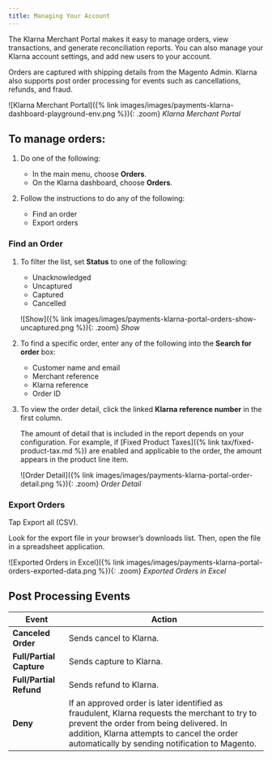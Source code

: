 ```yaml
---
title: Managing Your Account
---
```


The Klarna Merchant Portal makes it easy to manage orders, view transactions, and generate reconciliation reports. You can also manage your Klarna account settings, and add new users to your account.

Orders are captured with shipping details from the Magento Admin. Klarna also supports post order processing for events such as cancellations, refunds, and fraud.

![Klarna Merchant Portal]({% link images/images/payments-klarna-dashboard-playground-env.png %}){: .zoom}
_Klarna Merchant Portal_

## To manage orders:

1. Do one of the following:

   - In the main menu, choose **Orders**.
   - On the Klarna dashboard, choose **Orders**.

1. Follow the instructions to do any of the following:

   - Find an order
   - Export orders

### Find an Order

1. To filter the list, set **Status** to one of the following:

   - Unacknowledged
   - Uncaptured
   - Captured
   - Cancelled

   ![Show]({% link images/images/payments-klarna-portal-orders-show-uncaptured.png %}){: .zoom}
   _Show_

1. To find a specific order, enter any of the following into the **Search for order** box:

   - Customer name and email
   - Merchant reference
   - Klarna reference
   - Order ID

1. To view the order detail, click the linked **Klarna reference number** in the first column.

   The amount of detail that is included in the report depends on your configuration. For example, if [Fixed Product Taxes]({% link tax/fixed-product-tax.md %}) are enabled and applicable to the order, the amount appears in the product line item.

   ![Order Detail]({% link images/images/payments-klarna-portal-order-detail.png %}){: .zoom}
   _Order Detail_

### Export Orders

Tap <span class="btn">Export all (CSV)</span>.

Look for the export file in your browser’s downloads list. Then, open the file in a spreadsheet application.

![Exported Orders in Excel]({% link images/images/payments-klarna-portal-orders-exported-data.png %}){: .zoom}
_Exported Orders in Excel_

## Post Processing Events

| Event | Action |
| --- | --- |
|**Canceled Order** | Sends cancel to Klarna.
|**Full/Partial Capture** | Sends capture to Klarna.
|**Full/Partial Refund** | Sends refund to Klarna.
|**Deny** | If an approved order is later identified as fraudulent, Klarna requests the merchant to try to prevent the order from being delivered. In addition, Klarna attempts to cancel the order automatically by sending notification to Magento.

